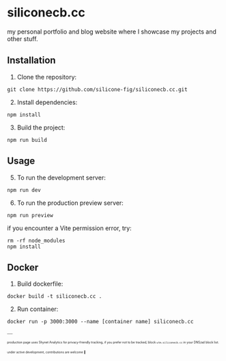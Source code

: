 # siliconecb.cc

my personal portfolio and blog website where I showcase my projects and other stuff.

## Installation

1. Clone the repository:
```
git clone https://github.com/silicone-fig/siliconecb.cc.git
```

2. Install dependencies:
```
npm install
```

3. Build the project:
```
npm run build
```
## Usage
5. To run the development server:
```
npm run dev
```

6. To run the production preview server:
```
npm run preview
```

if you encounter a Vite permission error, try:
```
rm -rf node_modules
npm install
```
## Docker
1. Build dockerfile:
```
docker build -t siliconecb.cc .
```
2. Run container:
```
docker run -p 3000:3000 --name [container name] siliconecb.cc
```
<sub style="font-size: 0.5em;">____</sub>

<sub style="font-size: 0.5em;">production page uses Shynet Analytics for privacy-friendly tracking, if you prefer not to be tracked, block ``utm.siliconecb.cc`` in your DNS/ad block list.</sub>

<sub style="font-size: 0.5em;">under active development, contributions are welcome 🙌</sub>
